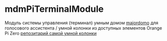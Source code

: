 # mdmPiTerminalModule
Модуль системы управления (терминал) умным домом [majordomo](https://majordomo.smartliving.ru) для голосового ассистента / умной колонки из доступных элементов Orange Pi Zero [репозитарий самой умной колонки](https://github.com/devoff/mdmPiTerminal) 

